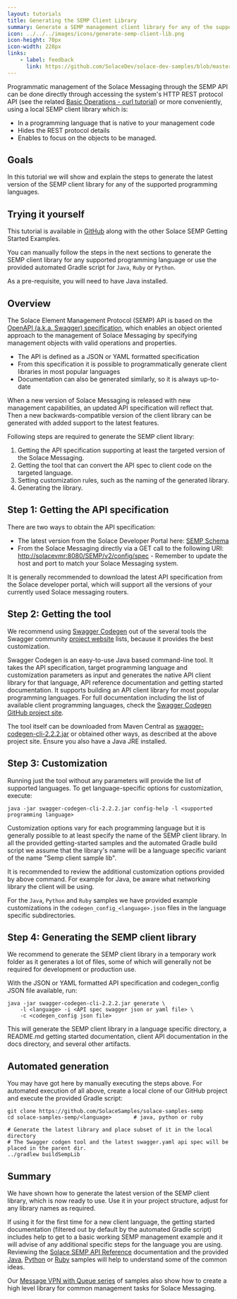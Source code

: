 ```yaml
---
layout: tutorials
title: Generating the SEMP Client Library
summary: Generate a SEMP management client library for any of the supported programming languages
icon: ../../../images/icons/generate-semp-client-lib.png
icon-height: 70px
icon-width: 228px
links:
    - label: feedback
      link: https://github.com/SolaceDev/solace-dev-samples/blob/master/src/pages/tutorials/semp/generate-semp-client-lib.md
---
```


Programmatic management of the Solace Messaging through the SEMP API can be done directly through accessing the system's HTTP REST protocol API (see the related [Basic Operations - curl tutorial](../curl/)) or more conveniently, using a local SEMP client library which is:

* In a programming language that is native to your management code
* Hides the REST protocol details
* Enables to focus on the objects to be managed.

## Goals

In this tutorial we will show and explain the steps to generate the latest version of the SEMP client library for any of the supported programming languages.

## Trying it yourself

This tutorial is available in [GitHub](https://github.com/SolaceSamples/solace-samples-semp) along with the other Solace SEMP Getting Started Examples.

You can manually follow the steps in the next sections to generate the SEMP client library for any supported programming language or use the provided automated Gradle script for `Java`, `Ruby` or `Python`.

As a pre-requisite, you will need to have Java installed.

## Overview

The Solace Element Management Protocol (SEMP) API is based on the [OpenAPI (a.k.a. Swagger) specification](https://swagger.io/specification/), which enables an object oriented approach to the management of Solace Messaging by specifying management objects with valid operations and properties.

* The API is defined as a JSON or YAML formatted specification
* From this specification it is possible to programmatically generate client libraries in most popular languages
* Documentation can also be generated similarly, so it is always up-to-date

When a new version of Solace Messaging is released with new management capabilities, an updated API specification will reflect that. Then a new backwards-compatible version of the client library can be generated with added support to the latest features.

Following steps are required to generate the SEMP client library:

1. Getting the API specification supporting at least the targeted version of the Solace Messaging.
2. Getting the tool that can convert the API spec to client code on the targeted language.
3. Setting customization rules, such as the naming of the generated library.
4. Generating the library.

## Step 1: Getting the API specification

There are two ways to obtain the API specification:

* The latest version from the Solace Developer Portal here: [SEMP Schema](https://docs.solace.com/SEMP/SEMP-API-Archit.htm#SEMP)
* From the Solace Messaging directly via a GET call to the following URI: [http://solacevmr:8080/SEMP/v2/config/spec](http://solacevmr:8080/SEMP/v2/config/spec) - Remember to update the host and port to match your Solace Messaging system.

It is generally recommended to download the latest API specification from the Solace developer portal, which will support all the versions of your currently used Solace messaging routers.

## Step 2: Getting the tool

We recommend using [Swagger Codegen](https://swagger.io/swagger-codegen/) out of the several tools the Swagger community [project website](https://swagger.io/tools/) lists, because it provides the best customization.

Swagger Codegen is an easy-to-use Java based command-line tool. It takes the API specification, target programming language and customization parameters as input and generates the native API client library for that language, API reference documentation and getting started documentation. It supports building an API client library for most popular programming languages. For full documentation including the list of available client programming languages, check the [Swagger Codegen GitHub project site](https://github.com/swagger-api/swagger-codegen#overview).

The tool itself can be downloaded from Maven Central as [swagger-codegen-cli-2.2.2.jar](https://central.maven.org/maven2/io/swagger/swagger-codegen-cli/2.2.2/swagger-codegen-cli-2.2.2.jar) or obtained other ways, as described at the above project site. Ensure you also have a Java JRE installed.

## Step 3: Customization

Running just the tool without any parameters will provide the list of supported languages. To get language-specific options for customization, execute:

```
java -jar swagger-codegen-cli-2.2.2.jar config-help -l <supported programming language>
```

Customization options vary for each programming language but it is generally possible to at least specify the name of the SEMP client library. In all the provided getting-started samples and the automated Gradle build script we assume that the library's name will be a language specific variant of the name "Semp client sample lib".

It is recommended to review the additional customization options provided by above command. For example for Java,  be aware what networking library the client will be using.

For the `Java`, `Python` and `Ruby` samples we have provided example customizations in the `codegen_config_<language>.json` files in the language specific subdirectories.

## Step 4: Generating the SEMP client library

We recommend to generate the SEMP client library in a temporary work folder as it generates a lot of files, some of which will generally not be required for development or production use.

With the JSON or YAML formatted API specification and codegen_config JSON file available, run:

```
java -jar swagger-codegen-cli-2.2.2.jar generate \
    -l <language> -i <API spec swagger json or yaml file> \
    -c <codegen_config json file>
```

This will generate the SEMP client library in a language specific directory, a README.md getting started documentation, client API documentation in the docs directory, and several other artifacts.

## Automated generation

You may have got here by manually executing the steps above. For automated execution of all above, create a local clone of our GitHub project and execute the provided Gradle script:

```
git clone https://github.com/SolaceSamples/solace-samples-semp
cd solace-samples-semp/<language>       # java, python or ruby

# Generate the latest library and place subset of it in the local directory
# The Swagger codgen tool and the latest swagger.yaml api spec will be placed in the parent dir.
../gradlew buildSempLib                 
```

## Summary

We have shown how to generate the latest version of the SEMP client library, which is now ready to use. Use it in your project structure, adjust for any library names as required.

If using it for the first time for a new client language, the getting started documentation (filtered out by default by the automated Gradle script) includes help to get to a basic working SEMP management example and it will advise of any additional specific steps for the language you are using. Reviewing the [Solace SEMP API Reference](https://docs.solace.com/SEMP/SEMP-API-Ref.htm) documentation and the provided [Java](../messagevpn-with-queue-java/), [Python](../messagevpn-with-queue-python/) or [Ruby](../messagevpn-with-queue-ruby/) samples will help to understand some of the common ideas.

Our [Message VPN with Queue series](../messagevpn-with-queue-java/) of samples also show how to create a high level library for common management tasks for Solace Messaging.
